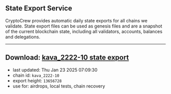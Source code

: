 ## State Export Service
CryptoCrew provides automatic daily state exports for all chains we validate. State export files can be used as genesis files and are a snapshot of the current blockchain state, including all validators, accounts, balances and delegations.

---
**Download: [kava_2222-10 state export](https://dl-eu2.ccvalidators.com/SERVICE/kava/kava_2222-10_export_13656728.json)**
---

- last updated: Thu Jan 23 2025 07:09:30
- chain id: `kava_2222-10`
- export height: `13656728`
- use for: airdrops, local tests, chain recovery

